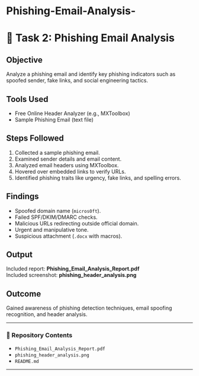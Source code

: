 # Phishing-Email-Analysis-
# 🧠 Task 2: Phishing Email Analysis

## Objective
Analyze a phishing email and identify key phishing indicators such as spoofed sender, fake links, and social engineering tactics.

## Tools Used
- Free Online Header Analyzer (e.g., MXToolbox)
- Sample Phishing Email (text file)

## Steps Followed
1. Collected a sample phishing email.
2. Examined sender details and email content.
3. Analyzed email headers using MXToolbox.
4. Hovered over embedded links to verify URLs.
5. Identified phishing traits like urgency, fake links, and spelling errors.

## Findings
- Spoofed domain name (`micros0ft`).
- Failed SPF/DKIM/DMARC checks.
- Malicious URLs redirecting outside official domain.
- Urgent and manipulative tone.
- Suspicious attachment (`.docx` with macros).

## Output
Included report: **Phishing_Email_Analysis_Report.pdf**  
Included screenshot: **phishing_header_analysis.png**

## Outcome
Gained awareness of phishing detection techniques, email spoofing recognition, and header analysis.

---

### 📂 Repository Contents
- `Phishing_Email_Analysis_Report.pdf`
- `phishing_header_analysis.png`
- `README.md`

---
